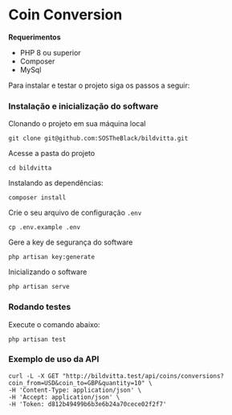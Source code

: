 # Coin Conversion

**Requerimentos**

- PHP 8 ou superior
- Composer
- MySql

Para instalar e testar o projeto siga os passos a seguir:

### Instalação e inicialização do software

Clonando o projeto em sua máquina local

```shell
git clone git@github.com:SOSTheBlack/bildvitta.git
```

Acesse a pasta do projeto

```shell
cd bildvitta
```

Instalando as dependências:

```shell
composer install
```

Crie o seu arquivo de configuração `.env`

```shell
cp .env.example .env
```

Gere a key de segurança do software

```shell
php artisan key:generate
```

Inicializando o software

```shell
php artisan serve
```

### Rodando testes

Execute o comando abaixo:

```shell
php artisan test
```

### Exemplo de uso da API

```
curl -L -X GET "http://bildvitta.test/api/coins/conversions?coin_from=USD&coin_to=GBP&quantity=10" \
-H 'Content-Type: application/json' \
-H 'Accept: application/json' \
-H 'Token: d812b49499b6b3e6b24a70cece02f2f7'
```

